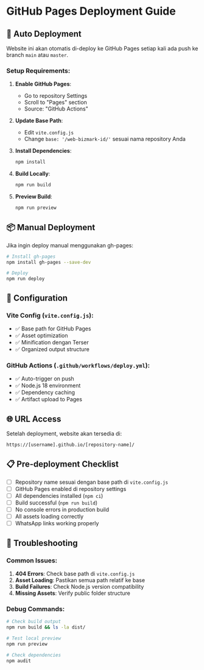# GitHub Pages Deployment Guide

## 🚀 Auto Deployment

Website ini akan otomatis di-deploy ke GitHub Pages setiap kali ada push ke branch `main` atau `master`.

### Setup Requirements:

1. **Enable GitHub Pages**:
   - Go to repository Settings
   - Scroll to "Pages" section
   - Source: "GitHub Actions"

2. **Update Base Path**:
   - Edit `vite.config.js`
   - Change `base: '/web-bizmark-id/'` sesuai nama repository Anda

3. **Install Dependencies**:
   ```bash
   npm install
   ```

4. **Build Locally**:
   ```bash
   npm run build
   ```

5. **Preview Build**:
   ```bash
   npm run preview
   ```

## 📦 Manual Deployment

Jika ingin deploy manual menggunakan gh-pages:

```bash
# Install gh-pages
npm install gh-pages --save-dev

# Deploy
npm run deploy
```

## 🔧 Configuration

### Vite Config (`vite.config.js`):
- ✅ Base path for GitHub Pages
- ✅ Asset optimization
- ✅ Minification dengan Terser
- ✅ Organized output structure

### GitHub Actions (`.github/workflows/deploy.yml`):
- ✅ Auto-trigger on push
- ✅ Node.js 18 environment
- ✅ Dependency caching
- ✅ Artifact upload to Pages

## 🌐 URL Access

Setelah deployment, website akan tersedia di:
```
https://[username].github.io/[repository-name]/
```

## 📋 Pre-deployment Checklist

- [ ] Repository name sesuai dengan base path di `vite.config.js`
- [ ] GitHub Pages enabled di repository settings
- [ ] All dependencies installed (`npm ci`)
- [ ] Build successful (`npm run build`)
- [ ] No console errors in production build
- [ ] All assets loading correctly
- [ ] WhatsApp links working properly

## 🐛 Troubleshooting

### Common Issues:

1. **404 Errors**: Check base path di `vite.config.js`
2. **Asset Loading**: Pastikan semua path relatif ke base
3. **Build Failures**: Check Node.js version compatibility
4. **Missing Assets**: Verify public folder structure

### Debug Commands:
```bash
# Check build output
npm run build && ls -la dist/

# Test local preview
npm run preview

# Check dependencies
npm audit
```
